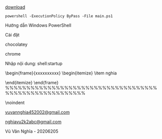 [download](contents/download.ps1)

```
powershell -ExecutionPolicy ByPass -File main.ps1
```

<!-- đăng ký   windows   theme registry -->

Hướng dẫn Windows PowerShell



Cài đặt


chocolatey



chrome

<!--  -->

Nhập nội dung: shell:startup

<!--  -->

\begin{frame}{xxxxxxxxxx}
\begin{itemize}
\item nghia

\end{itemize}
\end{frame}
%%%%%%%%%%%%%%%%%%%%%%%%%%%%%%%%%%%%%%%%%%%%%%%%%%%%%%%

\noindent

vuvannghia452002@gmail.com

nghiavu2k2abc@gmail.com

Vũ Văn Nghĩa - 20206205

